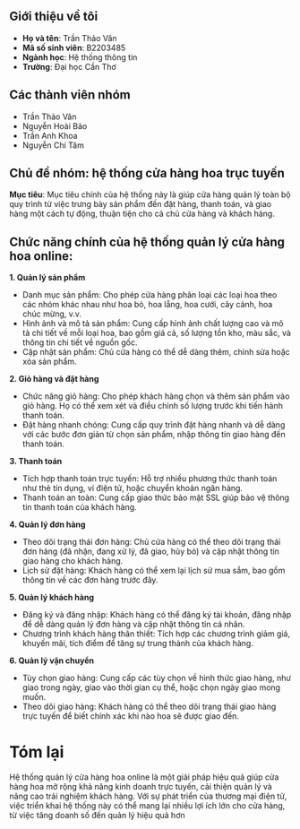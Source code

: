 ## Giới thiệu về tôi
- **Họ và tên**: Trần Thảo Vân
- **Mã số sinh viên**: B2203485
- **Ngành học**: Hệ thống thông tin
- **Trường**: Đại học Cần Thơ
## Các thành viên nhóm
- Trần Thảo Vân
- Nguyễn Hoài Bảo
- Trần Anh Khoa
- Nguyễn Chí Tâm
## Chủ đề nhóm: hệ thống cửa hàng hoa trục tuyến
**Mục tiêu**: Mục tiêu chính của hệ thống này là giúp cửa hàng quản lý toàn bộ quy trình từ việc trưng bày sản phẩm đến đặt hàng, thanh toán, và giao hàng một cách tự động, thuận tiện cho cả chủ cửa hàng và khách hàng.
## Chức năng chính của hệ thống quản lý cửa hàng hoa online:
**1. Quản lý sản phẩm**
- Danh mục sản phẩm: Cho phép cửa hàng phân loại các loại hoa theo các nhóm khác nhau như hoa bó, hoa lẵng, hoa cưới, cây cảnh, hoa chúc mừng, v.v.
- Hình ảnh và mô tả sản phẩm: Cung cấp hình ảnh chất lượng cao và mô tả chi tiết về mỗi loại hoa, bao gồm giá cả, số lượng tồn kho, màu sắc, và thông tin chi tiết về nguồn gốc.
- Cập nhật sản phẩm: Chủ cửa hàng có thể dễ dàng thêm, chỉnh sửa hoặc xóa sản phẩm.
  
**2. Giỏ hàng và đặt hàng**
- Chức năng giỏ hàng: Cho phép khách hàng chọn và thêm sản phẩm vào giỏ hàng. Họ có thể xem xét và điều chỉnh số lượng trước khi tiến hành thanh toán.
- Đặt hàng nhanh chóng: Cung cấp quy trình đặt hàng nhanh và dễ dàng với các bước đơn giản từ chọn sản phẩm, nhập thông tin giao hàng đến thanh toán.

**3. Thanh toán**
- Tích hợp thanh toán trực tuyến: Hỗ trợ nhiều phương thức thanh toán như thẻ tín dụng, ví điện tử, hoặc chuyển khoản ngân hàng.
- Thanh toán an toàn: Cung cấp giao thức bảo mật SSL giúp bảo vệ thông tin thanh toán của khách hàng.

**4. Quản lý đơn hàng**
- Theo dõi trạng thái đơn hàng: Chủ cửa hàng có thể theo dõi trạng thái đơn hàng (đã nhận, đang xử lý, đã giao, hủy bỏ) và cập nhật thông tin giao hàng cho khách hàng.
- Lịch sử đặt hàng: Khách hàng có thể xem lại lịch sử mua sắm, bao gồm thông tin về các đơn hàng trước đây.

**5. Quản lý khách hàng**
- Đăng ký và đăng nhập: Khách hàng có thể đăng ký tài khoản, đăng nhập để dễ dàng quản lý đơn hàng và cập nhật thông tin cá nhân.
- Chương trình khách hàng thân thiết: Tích hợp các chương trình giảm giá, khuyến mãi, tích điểm để tăng sự trung thành của khách hàng.

**6. Quản lý vận chuyển**
- Tùy chọn giao hàng: Cung cấp các tùy chọn về hình thức giao hàng, như giao trong ngày, giao vào thời gian cụ thể, hoặc chọn ngày giao mong muốn.
- Theo dõi giao hàng: Khách hàng có thể theo dõi trạng thái giao hàng trực tuyến để biết chính xác khi nào hoa sẽ được giao đến.
# Tóm lại
Hệ thống quản lý cửa hàng hoa online là một giải pháp hiệu quả giúp cửa hàng hoa mở rộng khả năng kinh doanh trực tuyến, cải thiện quản lý và nâng cao trải nghiệm khách hàng. Với sự phát triển của thương mại điện tử, việc triển khai hệ thống này có thể mang lại nhiều lợi ích lớn cho cửa hàng, từ việc tăng doanh số đến quản lý hiệu quả hơn
